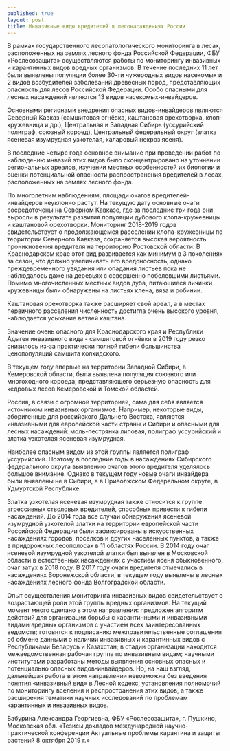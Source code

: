 ```yaml
---
published: true
layout: post
title: Инвазивные виды вредителей в лесонасаждениях России
---
```


В рамках государственного лесопатологического мониторинга в лесах, расположенных на землях лесного фонда Российской Федерации, ФБУ «Рослесозащита» осуществляются работы по мониторингу инвазивных и карантинных видов вредных организмов. В течение последних 11 лет были выявлены популяции более 30-ти чужеродных видов насекомых и 2 видов возбудителей заболеваний древесных пород, представляющих опасность для лесов Российской Федерации. Особо опасными для лесных насаждений являются 13 видов насекомых-инвайдеров.

Основными регионами внедрения опасных видов-инвайдеров являются Северный Кавказ (самшитовая огнёвка, каштановая орехотворка, клоп-кружевница и др.), Центральная и Западная Сибирь (уссурийский полиграф, союзный короед), Центральный федеральный округ (златка ясеневая изумрудная узкотелая, халаровый некроз ясеня).

В последние четыре года основное внимание при проведении работ по наблюдению инвазий этих видов было сконцентрировано на уточнении региональных ареалов, изучении местных особенностей их биологии и оценки потенциальной опасности распространения вредителей в лесах, расположенных на землях лесного фонда.

По многолетним наблюдениям, площади очагов вредителей-инвайдеров неуклонно растут. На текущую дату основные очаги сосредоточены на Северном Кавказе, где за последние три года они выросли в результате развития популяции дубового клопа-кружевницы и каштановой орехотворки. Мониторинг 2018-2019 годов свидетельствует о продолжающемся расселении клопа-кружевницы по территории Северного Кавказа, сохраняется высокая вероятность проникновения вредителя на территорию Ростовской области. В Краснодарском крае этот вид развивается как минимум в 3 поколениях за сезон, что должно увеличивать его вредоносность, однако преждевременного увядания или опадания листьев пока не наблюдалось даже на деревьях с совершенно побелевшими листьями. Помимо многочисленных местных видов дуба, питающиеся личинки кружевницы были обнаружены на листьях клена, вяза и робинии.

Каштановая орехотворка также расширяет свой ареал, а в местах первичного расселения численность достигла очень высокого уровня, наблюдается усыхание ветвей каштана.

Значение очень опасного для Краснодарского края и Республики Адыгея инвазивного вида - самшитовой огнёвки в 2019 году резко снизилось из-за практически полной гибели большинства ценопопуляций самшита колхидского.

В текущем году впервые на территории Западной Сибири, в Кемеровской области, была выявлена популяция союзного или многоходного короеда, представляющего серьезную опасность для кедровых лесов Кемеровской и Томской областей.

Россия, в связи с огромной территорией, сама для себя является источником инвазивных организмов. Например, некоторые виды, аборигенные для российского Дальнего Востока, являются инвазивными для европейской части страны и Сибири и опасными для лесных насаждений: моль-пестрянка липовая, полиграф уссурийский и златка узкотелая ясеневая изумрудная.

Наиболее опасным видом из этой группы является полиграф уссурийский. Поэтому в последние годы в насаждениях Сибирского федерального округа выявлению очагов этого вредителя уделялось большое внимание. Однако в текущем году новые очаги инвайдера были выявлены не в Сибири, а в Приволжском Федеральном округе, в Удмуртской Республике.

Златка узкотелая ясеневая изумрудная также относится к группе агрессивных стволовых вредителей, способных привести к гибели насаждений. До 2014 года все случаи обнаружения ясеневой изумрудной узкотелой златки на территории европейской части Российской Федерации были зафиксированы в искусственных насаждениях городов, поселков и других населенных пунктов, а также в придорожных лесополосах в 11 областях России. В 2014 году очаг ясеневой изумрудной узкотелой златки был выявлен в Московской области в естественных насаждениях с участием ясеня обыкновенного, очаг затух в 2018 году. В 2017 году очаги вредителя отмечались в насаждениях Воронежской области, в текущем году выявлены в лесных насаждениях лесного фонда Волгоградской области.

Опыт осуществления мониторинга инвазивных видов свидетельствует о возрастающей роли этой группы вредных организмов. На текущий момент много сделано в этом направлении: предложен алгоритм действий для организации борьбы с карантинными и инвазивными видами вредных организмов с участием всех заинтересованных ведомств; готовятся к подписанию межправительственные соглашения об обмене данными о наличии инвазивных и карантинных видов с Республиками Беларусь и Казахстан; в стадии организации находится межведомственная рабочая группа по инвазивным видам; научными институтами разработаны методы выявления основных опасных и потенциально опасных видов-инвайдеров. Но, на наш взгляд, дальнейшая работа в этом направлении невозможна без введения понятия «инвазивный вид» в Лесной кодекс, установления полномочий по мониторингу вселения и распространения этих видов, а также расширения тематики научных исследований по проблемам карантинных и инвазивных видов.

Бабурина Александра Георгиевна, ФБУ «Рослесозащита», г. Пушкино, Московская обл.
«Тезисы докладов международной научно-практической конференции Актуальные проблемы карантина и защиты растений 8 октября 2019 г.»
